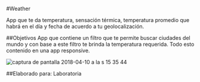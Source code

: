 #Weather

App que te da temperatura, sensación térmica, temperatura promedio que habrá
en el día y fecha de acuerdo a tu geolocalización.

##Objetivos
App que contiene un filtro que te permite buscar ciudades del mundo y con base a este filtro te brinda  la temperatura requerida. Todo esto contenido en una app responsive.

![captura de pantalla 2018-04-10 a la s 15 35 44](https://user-images.githubusercontent.com/32860406/38582305-ee970592-3cd4-11e8-9e1d-b3aea3c4c86a.png)

##Elaborado para:
Laboratoria
